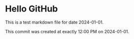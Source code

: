 # Hello GitHub
This is a test markdown file for date 2024-01-01.

This commit was created at exactly 12:00 PM on 2024-01-01.
